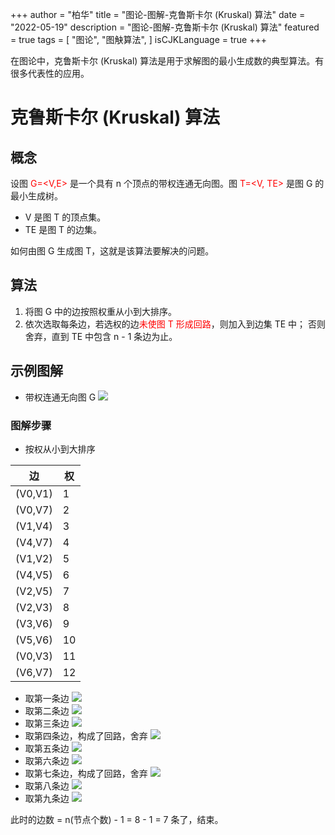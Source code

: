 +++
author = "柏华"
title = "图论-图解-克鲁斯卡尔 (Kruskal) 算法"
date = "2022-05-19"
description = "图论-图解-克鲁斯卡尔 (Kruskal) 算法"
featured = true
tags = [
    "图论",
    "图觖算法",
]
isCJKLanguage = true
+++

在图论中，克鲁斯卡尔 (Kruskal) 算法是用于求解图的最小生成数的典型算法。有很多代表性的应用。

<!--more-->
# 克鲁斯卡尔 (Kruskal)  算法
## 概念
设图 <font color='red'>G=<V,E></font> 是一个具有 n 个顶点的带权连通无向图。图 <font color='red'>T=<V, TE></font> 是图 G 的最小生成树。
- V 是图 T 的顶点集。
- TE 是图 T 的边集。

如何由图 G 生成图 T，这就是该算法要解决的问题。 

## 算法
1. 将图 G 中的边按照权重从小到大排序。
2. 依次选取每条边，若选权的边<font color='red'>未使图 T 形成回路</font>，则加入到边集 TE 中； 否则舍弃，直到 TE 中包含 n - 1 条边为止。 

## 示例图解
- 带权连通无向图 G
![](/images/math/h1.png)

### 图解步骤
- 按权从小到大排序

| 边       | 权  |
|---------|----|
| (V0,V1) | 1  |
| (V0,V7) | 2  |
| (V1,V4) | 3  |
| (V4,V7) | 4  |
| (V1,V2) | 5  |
| (V4,V5) | 6  |
| (V2,V5) | 7  |
| (V2,V3) | 8  |
| (V3,V6) | 9  |
| (V5,V6) | 10 |
| (V0,V3) | 11 |
| (V6,V7) | 12 |
- 取第一条边
![](/images/math/h2.png)
- 取第二条边
![](/images/math/h3.png)
- 取第三条边
![](/images/math/h4.png)
- 取第四条边，构成了回路，舍弃
![](/images/math/h5.png)
- 取第五条边
![](/images/math/h6.png)
- 取第六条边
![](/images/math/h7.png)
- 取第七条边，构成了回路，舍弃
![](/images/math/h8.png)
- 取第八条边
![](/images/math/h9.png)
- 取第九条边
![](/images/math/h10.png)

此时的边数 = n(节点个数) - 1 = 8 - 1 = 7 条了，结束。